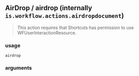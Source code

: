 
## AirDrop / airdrop (internally `is.workflow.actions.airdropdocument`)


> This action requires that Shortcuts has permission to use WFUserInteractionResource.

### usage
`airdrop `

### arguments

